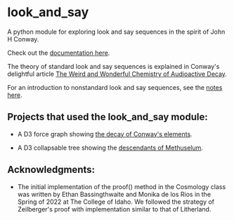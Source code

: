 # look_and_say
A python module for exploring look and say sequences in the spirit of John H Conway.

Check out the [documentation here](https://jonnycomes.github.io/look-and-say/docs/look_and_say.html).


The theory of standard look and say sequences is explained in Conway's delightful article [The Weird and Wonderful Chemistry of Audioactive Decay](https://link.springer.com/chapter/10.1007/978-1-4612-4808-8_53). 

For an introduction to nonstandard look and say sequences, see the [notes here](https://jonnycomes.github.io/look-and-say/papers/intro_nonstandard_look_and_say/look_and_say_intro.pdf).

Projects that used the look_and_say module:
-------------------------------------------

- A D3 force graph showing [the decay of Conway's elements](https://observablehq.com/@jonnycomes/the-decay-of-conways-look-and-say-elements).

- A D3 collapsable tree showing the [descendants of Methuselum](https://observablehq.com/@jonnycomes/descendants-of-methuselum).

Acknowledgments:
----------------

- The initial implementation of the proof() method in the Cosmology class was written by Ethan Bassingthwaite and Monika de los Rios in the Spring of 2022 at The College of Idaho. We followed the strategy of Zeilberger's proof with implementation similar to that of Litherland. 
